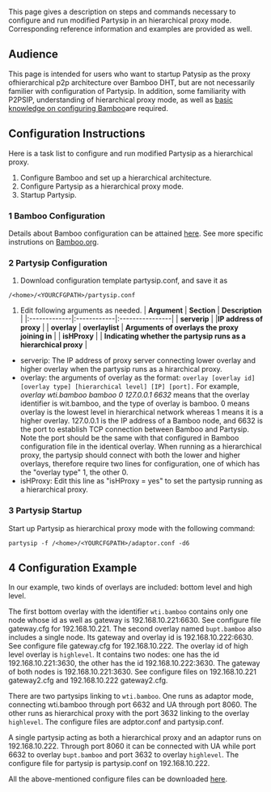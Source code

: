 This page gives a description on steps and commands necessary to configure and run modified Partysip in an hierarchical proxy mode. Corresponding reference information and
examples are provided as well.

## Audience ##
This page is intended for users who want to startup Patysip as the proxy ofhierarchical p2p architecture over Bamboo DHT, but are not necessarily familier with configuration of Partysip. In addition, some familiarity with P2PSIP, understanding of hierarchical proxy mode, as well as [basic knowledge on configuring Bamboo](bambooCfg.md)are required.

## Configuration Instructions ##
Here is a task list to configure and run modified Partysip as a hierarchical proxy.

  1. Configure Bamboo and set up a hierarchical architecture.
  1. Configure Partysip as a hierarchical proxy mode.
  1. Startup Partysip.

### 1 Bamboo Configuration ###
Details about Bamboo configuration can be attained [here](bambooCfg.md). See more specific instrutions on [Bamboo.org](http://bamboo-dht.org/users-guide.html).

### 2 Partysip Configuration ###
  1. Download configuration template partysip.conf, and save it as
```
/<home>/<YOURCFGPATH>/partysip.conf
```

  1. Edit following arguments as needed.
| **Argument** | **Section** | **Description** |
|:-------------|:------------|:----------------|
| **serverip** |  |**IP address of proxy** |
| **overlay** | **overlaylist** | **Arguments of overlays the proxy joining in** |
| **isHProxy** |  | **Indicating whether the partysip runs as a hierarchical proxy** |

  * serverip: The IP address of proxy server connecting lower overlay and higher overlay when the partysip runs as a hirarchical proxy.
  * overlay: the arguments of overlay as the format: `overlay [overlay id] [overlay type] [hierarchical level] [IP] [port].` For example, _overlay wti.bamboo bamboo 0 127.0.0.1 6632_ means that the overlay identifier is wit.bamboo, and the type of overlay is bamboo. 0 means overlay is the lowest level in hierarchical network whereas 1 means it is a higher overlay.  127.0.0.1 is the IP address of a Bamboo node, and 6632 is the port to establish TCP connection between Bamboo and Partysip. Note the port should be the same with that configured in Bamboo configuration file in the identical overlay. When running as a hierarchical proxy, the partysip should connect with both the lower and higher overlays, therefore require two lines for configuration, one of which has the "overlay type" 1, the other 0.
  * isHProxy: Edit this line as "isHProxy = yes" to set the partysip running as a hierarchical proxy.

### 3 Partysip Startup ###
Start up Partysip as hierarchical proxy mode with the following command:
```
partysip -f /<home>/<YOURCFGPATH>/adaptor.conf -d6
```

## 4 Configuration Example ##
In our example, two kinds of overlays are included: bottom level and high level.

The first bottom overlay with the identifier `wti.bamboo` contains only one node whose id as well as gateway is 192.168.10.221:6630. See configure file gateway.cfg for 192.168.10.221. The second overlay named `bupt.bamboo` also includes a single node. Its gateway and overlay id is 192.168.10.222:6630. See configure file gateway.cfg for 192.168.10.222. The overlay id of high level overlay is `highlevel`. It contains two nodes: one has the id 192.168.10.221:3630, the other has the id 192.168.10.222:3630. The gateway of both nodes is 192.168.10.221:3630. See configure files on 192.168.10.221 gateway2.cfg and 192.168.10.222 gateway2.cfg.

There are two partysips linking to `wti.bamboo`. One runs as adaptor mode, connecting wti.bamboo through port 6632 and UA through port 8060. The other runs as hierarchical proxy with the port 3632 linking to the overlay `highlevel`. The configure files are adptor.conf and partysip.conf.

A single partysip acting as both a hierarchical proxy and an adaptor runs on 192.168.10.222. Through port 8060 it can be connected with UA while port 6632 to overlay `bupt.bamboo` and port 3632 to overlay `highlevel`. The configure file for partysip is partysip.conf on 192.168.10.222.

All the above-mentioned configure files can be downloaded [here](http://olyo.googlecode.com/files/hproxycfg20070226.tar.gz).








